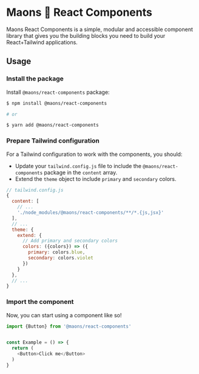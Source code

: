 # Maons 🧱  React Components

Maons React Components is a simple, modular and accessible component library that gives you the building blocks you need to build your React+Tailwind applications.

## Usage

### Install the package
Install `@maons/react-components` package:

```sh
$ npm install @maons/react-components

# or 

$ yarn add @maons/react-components
```

### Prepare Tailwind configuration

For a Tailwind configuration to work with the components, you should:

- Update your `tailwind.config.js` file to include the `@maons/react-components` package in the `content` array.
- Extend the `theme` object to include `primary` and `secondary` colors.

```js
// tailwind.config.js 
{
  content: [
    // ...
    './node_modules/@maons/react-components/**/*.{js,jsx}'
  ],
  // ...
  theme: {
    extend: {
      // Add primary and secondary colors
      colors: ({colors}) => ({
        primary: colors.blue,
        secondary: colors.violet
      })
    }
  },
  // ...
}
```

### Import the component

Now, you can start using a component like so!

```js
import {Button} from '@maons/react-components'


const Example = () => {
  return (
    <Button>Click me</Button>
  )
}
```
